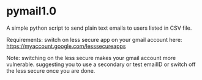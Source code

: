 # pymail1.0
A simple python script to send plain text emails to users listed in CSV file.

Requirements:
switch on less secure app on your gmail account here: https://myaccount.google.com/lesssecureapps
  
  Note: switching on the less secure makes your gmail account more vulnerable. suggesting you to use a secondary or test emailID or
        switch off the less secure once you are done. 
